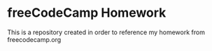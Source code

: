 # freeCodeCamp Homework
 This is a repository created in order to reference my homework from freecodecamp.org
